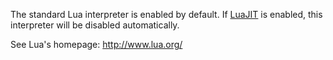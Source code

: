 <!---
    @title         Standard Lua Interpreter
    @creator       Yichun Zhang
    @created       2011-06-21 08:31 GMT
    @modifier      Yichun Zhang
    @modifier_link yichun-zhang
    @modified      2011-06-21 08:39 GMT
    @changes       2
--->

The standard Lua interpreter is enabled by default. If [LuaJIT](luajit.html) is enabled, this interpreter will be disabled automatically.

See Lua's homepage: http://www.lua.org/
